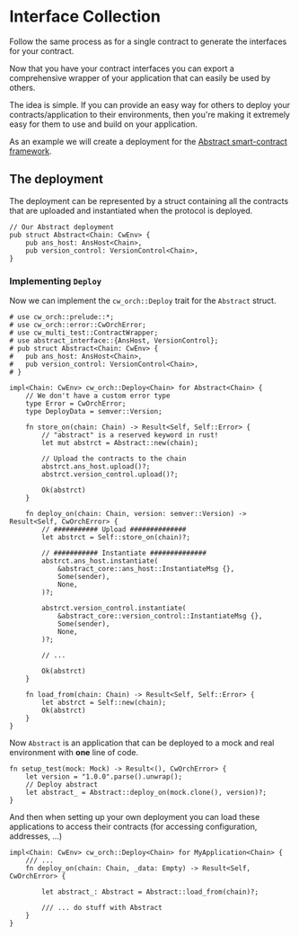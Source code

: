# Interface Collection

Follow the same process as for a single contract to generate the interfaces for your contract.  

Now that you have your contract interfaces you can export a comprehensive wrapper of your application that can easily be used by others.  

The idea is simple. If you can provide an easy way for others to deploy your contracts/application to their environments, then you're making it extremely easy for them to use and build on your application.  

As an example we will create a deployment for the <a href="https://abstract.money/" target="_blank">Abstract smart-contract framework</a>.

## The deployment

The deployment can be represented by a struct containing all the contracts that are uploaded and instantiated when the protocol is deployed.

```rust,ignore
// Our Abstract deployment
pub struct Abstract<Chain: CwEnv> {
    pub ans_host: AnsHost<Chain>,
    pub version_control: VersionControl<Chain>,
}
```

### Implementing `Deploy`

Now we can implement the `cw_orch::Deploy` trait for the `Abstract` struct.

```rust,ignore
# use cw_orch::prelude::*;
# use cw_orch::error::CwOrchError;
# use cw_multi_test::ContractWrapper;
# use abstract_interface::{AnsHost, VersionControl};
# pub struct Abstract<Chain: CwEnv> {
#   pub ans_host: AnsHost<Chain>,
#   pub version_control: VersionControl<Chain>,
# }

impl<Chain: CwEnv> cw_orch::Deploy<Chain> for Abstract<Chain> {
    // We don't have a custom error type
    type Error = CwOrchError;
    type DeployData = semver::Version;

    fn store_on(chain: Chain) -> Result<Self, Self::Error> {
        // "abstract" is a reserved keyword in rust!
        let mut abstrct = Abstract::new(chain);

        // Upload the contracts to the chain
        abstrct.ans_host.upload()?;
        abstrct.version_control.upload()?;

        Ok(abstrct)
    }

    fn deploy_on(chain: Chain, version: semver::Version) -> Result<Self, CwOrchError> {        
        // ########### Upload ##############
        let abstrct = Self::store_on(chain)?;

        // ########### Instantiate ##############
        abstrct.ans_host.instantiate(
            &abstract_core::ans_host::InstantiateMsg {},
            Some(sender),
            None,
        )?;

        abstrct.version_control.instantiate(
            &abstract_core::version_control::InstantiateMsg {},
            Some(sender),
            None,
        )?;

        // ... 

        Ok(abstrct)
    }

    fn load_from(chain: Chain) -> Result<Self, Self::Error> {
        let abstrct = Self::new(chain);
        Ok(abstrct)
    }
}
```

Now `Abstract` is an application that can be deployed to a mock and real environment with **one** line of code.

```rust,ignore
fn setup_test(mock: Mock) -> Result<(), CwOrchError> {
    let version = "1.0.0".parse().unwrap();
    // Deploy abstract
    let abstract_ = Abstract::deploy_on(mock.clone(), version)?;
}
```

And then when setting up your own deployment you can load these applications to access their contracts (for accessing configuration, addresses, ...)

```rust,ignore
impl<Chain: CwEnv> cw_orch::Deploy<Chain> for MyApplication<Chain> {
    /// ...
    fn deploy_on(chain: Chain, _data: Empty) -> Result<Self, CwOrchError> {

        let abstract_: Abstract = Abstract::load_from(chain)?;

        /// ... do stuff with Abstract
    }
}
```
